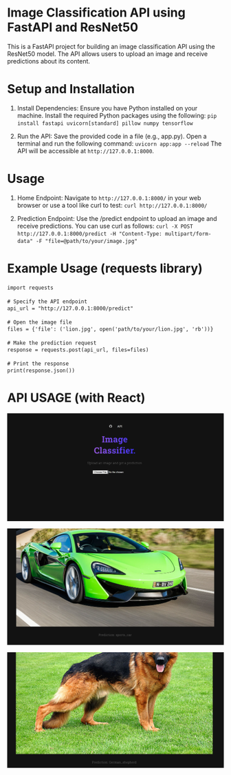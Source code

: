 # Image Classification API using FastAPI and ResNet50
This is a FastAPI project for building an image classification API using the ResNet50 model. The API allows users to upload an image and receive predictions about its content.

# Setup and Installation
1. Install Dependencies:
Ensure you have Python installed on your machine. Install the required Python packages using the following:
`pip install fastapi uvicorn[standard] pillow numpy tensorflow`

3. Run the API:
Save the provided code in a file (e.g., app.py). Open a terminal and run the following command:
`uvicorn app:app --reload`
The API will be accessible at `http://127.0.0.1:8000`.

# Usage 
1. Home Endpoint:
Navigate to `http://127.0.0.1:8000/` in your web browser or use a tool like curl to test:
`curl http://127.0.0.1:8000/`

2. Prediction Endpoint:
Use the /predict endpoint to upload an image and receive predictions. You can use curl as follows:
`curl -X POST http://127.0.0.1:8000/predict -H "Content-Type: multipart/form-data" -F "file=@path/to/your/image.jpg"`

# Example Usage (requests library)

```
import requests

# Specify the API endpoint
api_url = "http://127.0.0.1:8000/predict"

# Open the image file
files = {'file': ('lion.jpg', open('path/to/your/lion.jpg', 'rb'))}

# Make the prediction request
response = requests.post(api_url, files=files)

# Print the response
print(response.json())
```
# API USAGE (with React)

![Screenshot 0](./Screenshot%202024-01-19%20142746.png)

![Screenshot 1](./Screenshot%202024-01-19%20142813.png)

![Screenshot 2](./Screenshot%202024-01-19%20142908.png)



 
